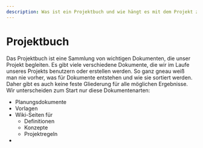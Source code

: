 ```yaml
---
description: Was ist ein Projektbuch und wie hängt es mit dem Projekt zusammen?
---
```


# Projektbuch

Das Projektbuch ist eine Sammlung von wichtigen Dokumenten, die unser Projekt begleiten. Es gibt viele verschiedene Dokumente, die wir im Laufe unseres Projekts benutzern oder erstellen werden. So ganz gneau weiß man nie vorher, was für Dokumente entstehen und wie sie sortiert werden. Daher gibt es auch keine feste Gliederung für alle möglichen Ergebnisse. Wir unterscheiden zum Start nur diese Dokumentenarten:

* Planungsdokumente
* Vorlagen
* Wiki-Seiten für
  * Definitionen
  * Konzepte
  * Projektregeln
* 
